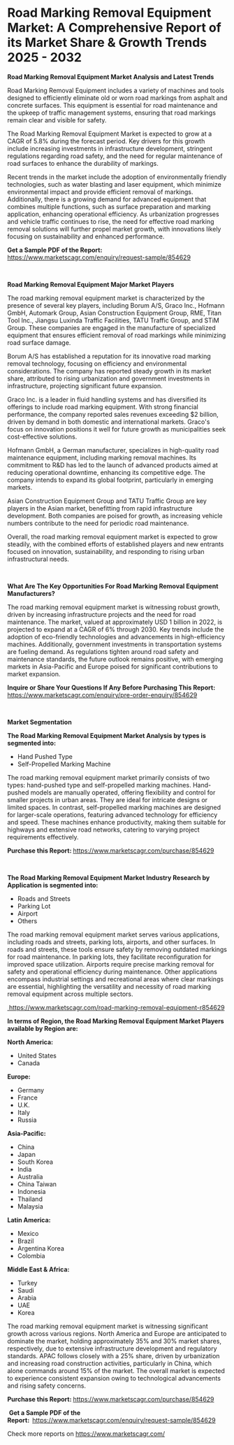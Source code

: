 <p><h1>Road Marking Removal Equipment Market: A Comprehensive Report of its Market Share & Growth Trends 2025 - 2032</h1></p><p><strong>Road Marking Removal Equipment Market Analysis and Latest Trends</strong></p>
<p><p>Road Marking Removal Equipment includes a variety of machines and tools designed to efficiently eliminate old or worn road markings from asphalt and concrete surfaces. This equipment is essential for road maintenance and the upkeep of traffic management systems, ensuring that road markings remain clear and visible for safety. </p><p>The Road Marking Removal Equipment Market is expected to grow at a CAGR of 5.8% during the forecast period. Key drivers for this growth include increasing investments in infrastructure development, stringent regulations regarding road safety, and the need for regular maintenance of road surfaces to enhance the durability of markings. </p><p>Recent trends in the market include the adoption of environmentally friendly technologies, such as water blasting and laser equipment, which minimize environmental impact and provide efficient removal of markings. Additionally, there is a growing demand for advanced equipment that combines multiple functions, such as surface preparation and marking application, enhancing operational efficiency. As urbanization progresses and vehicle traffic continues to rise, the need for effective road marking removal solutions will further propel market growth, with innovations likely focusing on sustainability and enhanced performance.</p></p>
<p><strong>Get a Sample PDF of the Report:&nbsp;</strong> <a href="https://www.marketscagr.com/enquiry/request-sample/854629?utm_campaign=2637&utm_medium=2&utm_source=Github&utm_content=ia&utm_term=10042025&utm_id=road-marking-removal-equipment">https://www.marketscagr.com/enquiry/request-sample/854629</a></p>
<p>&nbsp;</p>
<p><strong>Road Marking Removal Equipment Major Market Players</strong></p>
<p><p>The road marking removal equipment market is characterized by the presence of several key players, including Borum A/S, Graco Inc., Hofmann GmbH, Automark Group, Asian Construction Equipment Group, RME, Titan Tool Inc., Jiangsu Luxinda Traffic Facilities, TATU Traffic Group, and STiM Group. These companies are engaged in the manufacture of specialized equipment that ensures efficient removal of road markings while minimizing road surface damage.</p><p>Borum A/S has established a reputation for its innovative road marking removal technology, focusing on efficiency and environmental considerations. The company has reported steady growth in its market share, attributed to rising urbanization and government investments in infrastructure, projecting significant future expansion.</p><p>Graco Inc. is a leader in fluid handling systems and has diversified its offerings to include road marking equipment. With strong financial performance, the company reported sales revenues exceeding $2 billion, driven by demand in both domestic and international markets. Graco's focus on innovation positions it well for future growth as municipalities seek cost-effective solutions.</p><p>Hofmann GmbH, a German manufacturer, specializes in high-quality road maintenance equipment, including marking removal machines. Its commitment to R&D has led to the launch of advanced products aimed at reducing operational downtime, enhancing its competitive edge. The company intends to expand its global footprint, particularly in emerging markets.</p><p>Asian Construction Equipment Group and TATU Traffic Group are key players in the Asian market, benefitting from rapid infrastructure development. Both companies are poised for growth, as increasing vehicle numbers contribute to the need for periodic road maintenance.</p><p>Overall, the road marking removal equipment market is expected to grow steadily, with the combined efforts of established players and new entrants focused on innovation, sustainability, and responding to rising urban infrastructural needs.</p></p>
<p>&nbsp;</p>
<p><strong>What Are The Key Opportunities For Road Marking Removal Equipment Manufacturers?</strong></p>
<p><p>The road marking removal equipment market is witnessing robust growth, driven by increasing infrastructure projects and the need for road maintenance. The market, valued at approximately USD 1 billion in 2022, is projected to expand at a CAGR of 6% through 2030. Key trends include the adoption of eco-friendly technologies and advancements in high-efficiency machines. Additionally, government investments in transportation systems are fueling demand. As regulations tighten around road safety and maintenance standards, the future outlook remains positive, with emerging markets in Asia-Pacific and Europe poised for significant contributions to market expansion.</p></p>
<p><strong>Inquire or Share Your Questions If Any Before Purchasing This Report:</strong> <a href="https://www.marketscagr.com/enquiry/pre-order-enquiry/854629?utm_campaign=2637&utm_medium=2&utm_source=Github&utm_content=ia&utm_term=10042025&utm_id=road-marking-removal-equipment">https://www.marketscagr.com/enquiry/pre-order-enquiry/854629</a></p>
<p>&nbsp;</p>
<p><strong>Market Segmentation</strong></p>
<p><strong>The Road Marking Removal Equipment Market Analysis by types is segmented into:</strong></p>
<p><ul><li>Hand Pushed Type</li><li>Self-Propelled Marking Machine</li></ul></p>
<p><p>The road marking removal equipment market primarily consists of two types: hand-pushed type and self-propelled marking machines. Hand-pushed models are manually operated, offering flexibility and control for smaller projects in urban areas. They are ideal for intricate designs or limited spaces. In contrast, self-propelled marking machines are designed for larger-scale operations, featuring advanced technology for efficiency and speed. These machines enhance productivity, making them suitable for highways and extensive road networks, catering to varying project requirements effectively.</p></p>
<p><strong>Purchase this Report:&nbsp;</strong><a href="https://www.marketscagr.com/purchase/854629?utm_campaign=2637&utm_medium=2&utm_source=Github&utm_content=ia&utm_term=10042025&utm_id=road-marking-removal-equipment">https://www.marketscagr.com/purchase/854629</a></p>
<p>&nbsp;</p>
<p><strong>The Road Marking Removal Equipment Market Industry Research by Application is segmented into:</strong></p>
<p><ul><li>Roads and Streets</li><li>Parking Lot</li><li>Airport</li><li>Others</li></ul></p>
<p><p>The road marking removal equipment market serves various applications, including roads and streets, parking lots, airports, and other surfaces. In roads and streets, these tools ensure safety by removing outdated markings for road maintenance. In parking lots, they facilitate reconfiguration for improved space utilization. Airports require precise marking removal for safety and operational efficiency during maintenance. Other applications encompass industrial settings and recreational areas where clear markings are essential, highlighting the versatility and necessity of road marking removal equipment across multiple sectors.</p></p>
<p><a href="https://www.marketscagr.com/road-marking-removal-equipment-r854629?utm_campaign=2637&utm_medium=2&utm_source=Github&utm_content=ia&utm_term=10042025&utm_id=road-marking-removal-equipment">&nbsp;https://www.marketscagr.com/road-marking-removal-equipment-r854629</a></p>
<p><strong>In terms of Region, the Road Marking Removal Equipment Market Players available by Region are:</strong></p>
<p>
    <p> <strong> North America: </strong>
        <ul>
            <li>United States</li>
            <li>Canada</li>
        </ul>
        </p> 
    <p> <strong> Europe: </strong>
        <ul>
            <li>Germany</li>
            <li>France</li>
            <li>U.K.</li>
            <li>Italy</li>
            <li>Russia</li>
        </ul>
        </p> 
    <p> <strong> Asia-Pacific: </strong>
        <ul>
            <li>China</li>
            <li>Japan</li>
            <li>South Korea</li>
            <li>India</li>
            <li>Australia</li>
            <li>China Taiwan</li>
            <li>Indonesia</li>
            <li>Thailand</li>
            <li>Malaysia</li>
        </ul>
        </p> 
    <p> <strong> Latin America: </strong>
        <ul>
            <li>Mexico</li>
            <li>Brazil</li>
            <li>Argentina Korea</li>
            <li>Colombia</li>
        </ul>
        </p> 
    <p> <strong> Middle East & Africa: </strong>
        <ul>
            <li>Turkey</li>
            <li>Saudi</li>
            <li>Arabia</li>
            <li>UAE</li>
            <li>Korea</li>
        </ul>
    </p>
    </p>
<p><p>The road marking removal equipment market is witnessing significant growth across various regions. North America and Europe are anticipated to dominate the market, holding approximately 35% and 30% market shares, respectively, due to extensive infrastructure development and regulatory standards. APAC follows closely with a 25% share, driven by urbanization and increasing road construction activities, particularly in China, which alone commands around 15% of the market. The overall market is expected to experience consistent expansion owing to technological advancements and rising safety concerns.</p></p>
<p><strong>Purchase this Report: </strong><a href="https://www.marketscagr.com/purchase/854629?utm_campaign=2637&utm_medium=2&utm_source=Github&utm_content=ia&utm_term=10042025&utm_id=road-marking-removal-equipment">https://www.marketscagr.com/purchase/854629</a></p>
<p>&nbsp;<strong>Get a Sample PDF of the Report:&nbsp;&nbsp;</strong><a href="https://www.marketscagr.com/enquiry/request-sample/854629?utm_campaign=2637&utm_medium=2&utm_source=Github&utm_content=ia&utm_term=10042025&utm_id=road-marking-removal-equipment">https://www.marketscagr.com/enquiry/request-sample/854629</a></p>
<p><strong></strong></p>
<p>Check more reports on <a href="https://www.marketscagr.com/?utm_campaign=2637&utm_medium=2&utm_source=Github&utm_content=ia&utm_term=10042025&utm_id=road-marking-removal-equipment">https://www.marketscagr.com/</a></p>